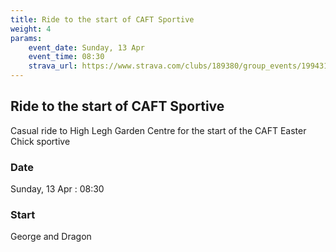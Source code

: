 ```yaml
---
title: Ride to the start of CAFT Sportive
weight: 4
params:
    event_date: Sunday, 13 Apr
    event_time: 08:30
    strava_url: https://www.strava.com/clubs/189380/group_events/1994310
---
```


## Ride to the start of CAFT Sportive 

Casual ride to High Legh Garden Centre for the start of the CAFT Easter Chick sportive

### Date

Sunday, 13 Apr : 08:30

### Start

George and Dragon


